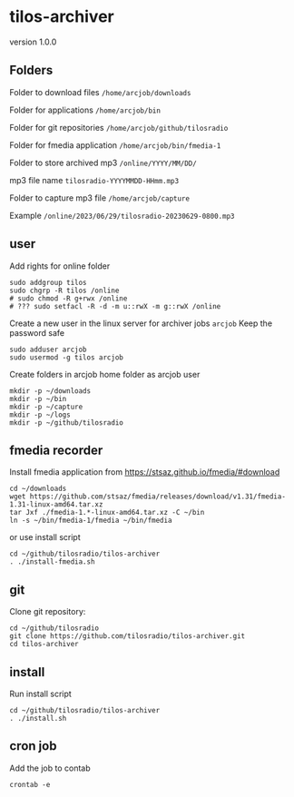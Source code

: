 # tilos-archiver

version 1.0.0

## Folders

Folder to download files `/home/arcjob/downloads`

Folder for applications `/home/arcjob/bin`

Folder for git repositories `/home/arcjob/github/tilosradio`

Folder for fmedia application `/home/arcjob/bin/fmedia-1`

Folder to store archived mp3 `/online/YYYY/MM/DD/`

mp3 file name `tilosradio-YYYYMMDD-HHmm.mp3`

Folder to capture mp3 file `/home/arcjob/capture`

Example `/online/2023/06/29/tilosradio-20230629-0800.mp3`

## user
Add rights for online folder

    sudo addgroup tilos
    sudo chgrp -R tilos /online
    # sudo chmod -R g+rwx /online
    # ??? sudo setfacl -R -d -m u::rwX -m g::rwX /online

Create a new user in the linux server for archiver jobs `arcjob` Keep the password safe

    sudo adduser arcjob
    sudo usermod -g tilos arcjob

Create folders in arcjob home folder as arcjob user

    mkdir -p ~/downloads
    mkdir -p ~/bin
    mkdir -p ~/capture
    mkdir -p ~/logs
    mkdir -p ~/github/tilosradio

## fmedia recorder
Install fmedia application from https://stsaz.github.io/fmedia/#download

    cd ~/downloads
    wget https://github.com/stsaz/fmedia/releases/download/v1.31/fmedia-1.31-linux-amd64.tar.xz
    tar Jxf ./fmedia-1.*-linux-amd64.tar.xz -C ~/bin
    ln -s ~/bin/fmedia-1/fmedia ~/bin/fmedia

or use install script

    cd ~/github/tilosradio/tilos-archiver
    . ./install-fmedia.sh

## git

Clone git repository:

    cd ~/github/tilosradio
    git clone https://github.com/tilosradio/tilos-archiver.git
    cd tilos-archiver

## install
Run install script

    cd ~/github/tilosradio/tilos-archiver
    . ./install.sh

## cron job
Add the job to contab
    
    crontab -e
    
